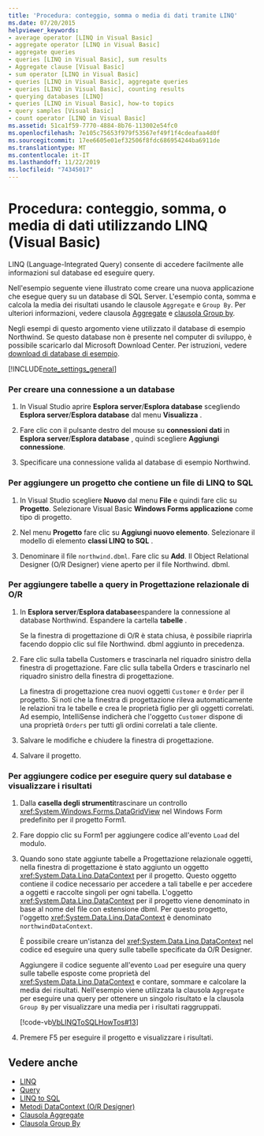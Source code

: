 ```yaml
---
title: 'Procedura: conteggio, somma o media di dati tramite LINQ'
ms.date: 07/20/2015
helpviewer_keywords:
- average operator [LINQ in Visual Basic]
- aggregate operator [LINQ in Visual Basic]
- aggregate queries
- queries [LINQ in Visual Basic], sum results
- Aggregate clause [Visual Basic]
- sum operator [LINQ in Visual Basic]
- queries [LINQ in Visual Basic], aggregate queries
- queries [LINQ in Visual Basic], counting results
- querying databases [LINQ]
- queries [LINQ in Visual Basic], how-to topics
- query samples [Visual Basic]
- count operator [LINQ in Visual Basic]
ms.assetid: 51ca1f59-7770-4884-8b76-113002e54fc0
ms.openlocfilehash: 7e105c75653f979f53567ef49f1f4cdeafaa4d0f
ms.sourcegitcommit: 17ee6605e01ef32506f8fdc686954244ba6911de
ms.translationtype: MT
ms.contentlocale: it-IT
ms.lasthandoff: 11/22/2019
ms.locfileid: "74345017"
---
```

# <a name="how-to-count-sum-or-average-data-by-using-linq-visual-basic"></a>Procedura: conteggio, somma, o media di dati utilizzando LINQ (Visual Basic)
LINQ (Language-Integrated Query) consente di accedere facilmente alle informazioni sul database ed eseguire query.  
  
 Nell'esempio seguente viene illustrato come creare una nuova applicazione che esegue query su un database di SQL Server. L'esempio conta, somma e calcola la media dei risultati usando le clausole `Aggregate` e `Group By`. Per ulteriori informazioni, vedere clausola [Aggregate](../../../../visual-basic/language-reference/queries/aggregate-clause.md) e [clausola Group by](../../../../visual-basic/language-reference/queries/group-by-clause.md).  
  
 Negli esempi di questo argomento viene utilizzato il database di esempio Northwind. Se questo database non è presente nel computer di sviluppo, è possibile scaricarlo dal Microsoft Download Center. Per istruzioni, vedere [download di database di esempio](../../../../framework/data/adonet/sql/linq/downloading-sample-databases.md).  
  
[!INCLUDE[note_settings_general](~/includes/note-settings-general-md.md)]  
  
### <a name="to-create-a-connection-to-a-database"></a>Per creare una connessione a un database  
  
1. In Visual Studio aprire **Esplora server**/**Esplora database** scegliendo **Esplora server**/**Esplora database** dal menu **Visualizza** .  
  
2. Fare clic con il pulsante destro del mouse su **connessioni dati** in **Esplora server**/**Esplora database** , quindi scegliere **Aggiungi connessione**.  
  
3. Specificare una connessione valida al database di esempio Northwind.  
  
### <a name="to-add-a-project-that-contains-a-linq-to-sql-file"></a>Per aggiungere un progetto che contiene un file di LINQ to SQL  
  
1. In Visual Studio scegliere **Nuovo** dal menu **File** e quindi fare clic su **Progetto**. Selezionare Visual Basic **Windows Forms applicazione** come tipo di progetto.  
  
2. Nel menu **Progetto** fare clic su **Aggiungi nuovo elemento**. Selezionare il modello di elemento **classi LINQ to SQL** .  
  
3. Denominare il file `northwind.dbml`. Fare clic su **Add**. Il Object Relational Designer (O/R Designer) viene aperto per il file Northwind. dbml.  
  
### <a name="to-add-tables-to-query-to-the-or-designer"></a>Per aggiungere tabelle a query in Progettazione relazionale di O/R  
  
1. In **Esplora server**/**Esplora database**espandere la connessione al database Northwind. Espandere la cartella **tabelle** .  
  
     Se la finestra di progettazione di O/R è stata chiusa, è possibile riaprirla facendo doppio clic sul file Northwind. dbml aggiunto in precedenza.  
  
2. Fare clic sulla tabella Customers e trascinarla nel riquadro sinistro della finestra di progettazione. Fare clic sulla tabella Orders e trascinarlo nel riquadro sinistro della finestra di progettazione.  
  
     La finestra di progettazione crea nuovi oggetti `Customer` e `Order` per il progetto. Si noti che la finestra di progettazione rileva automaticamente le relazioni tra le tabelle e crea le proprietà figlio per gli oggetti correlati. Ad esempio, IntelliSense indicherà che l'oggetto `Customer` dispone di una proprietà `Orders` per tutti gli ordini correlati a tale cliente.  
  
3. Salvare le modifiche e chiudere la finestra di progettazione.  
  
4. Salvare il progetto.  
  
### <a name="to-add-code-to-query-the-database-and-display-the-results"></a>Per aggiungere codice per eseguire query sul database e visualizzare i risultati  
  
1. Dalla **casella degli strumenti**trascinare un controllo <xref:System.Windows.Forms.DataGridView> nel Windows Form predefinito per il progetto Form1.  
  
2. Fare doppio clic su Form1 per aggiungere codice all'evento `Load` del modulo.  
  
3. Quando sono state aggiunte tabelle a Progettazione relazionale oggetti, nella finestra di progettazione è stato aggiunto un oggetto <xref:System.Data.Linq.DataContext> per il progetto. Questo oggetto contiene il codice necessario per accedere a tali tabelle e per accedere a oggetti e raccolte singoli per ogni tabella. L'oggetto <xref:System.Data.Linq.DataContext> per il progetto viene denominato in base al nome del file con estensione dbml. Per questo progetto, l'oggetto <xref:System.Data.Linq.DataContext> è denominato `northwindDataContext`.  
  
     È possibile creare un'istanza del <xref:System.Data.Linq.DataContext> nel codice ed eseguire una query sulle tabelle specificate da O/R Designer.  
  
     Aggiungere il codice seguente all'evento `Load` per eseguire una query sulle tabelle esposte come proprietà del <xref:System.Data.Linq.DataContext> e contare, sommare e calcolare la media dei risultati. Nell'esempio viene utilizzata la clausola `Aggregate` per eseguire una query per ottenere un singolo risultato e la clausola `Group By` per visualizzare una media per i risultati raggruppati.  
  
     [!code-vb[VbLINQToSQLHowTos#13](~/samples/snippets/visualbasic/VS_Snippets_VBCSharp/VbLINQtoSQLHowTos/VB/Form6.vb#13)]  
  
4. Premere F5 per eseguire il progetto e visualizzare i risultati.  
  
## <a name="see-also"></a>Vedere anche

- [LINQ](../../../../visual-basic/programming-guide/language-features/linq/index.md)
- [Query](../../../../visual-basic/language-reference/queries/index.md)
- [LINQ to SQL](../../../../framework/data/adonet/sql/linq/index.md)
- [Metodi DataContext (O/R Designer)](/visualstudio/data-tools/datacontext-methods-o-r-designer)
- [Clausola Aggregate](../../../../visual-basic/language-reference/queries/aggregate-clause.md)
- [Clausola Group By](../../../../visual-basic/language-reference/queries/group-by-clause.md)
